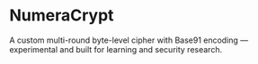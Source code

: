 # NumeraCrypt
A custom multi-round byte-level cipher with Base91 encoding — experimental and built for learning and security research.
